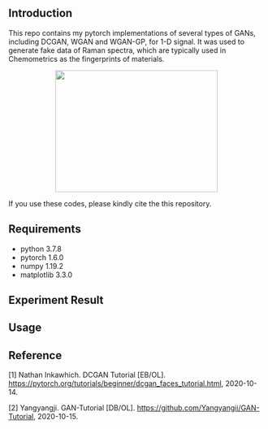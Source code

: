 ## Introduction
This repo contains my pytorch implementations of several types of GANs, including DCGAN, WGAN and WGAN-GP, for 1-D signal. It was used to generate fake data of Raman spectra, which are typically used in Chemometrics as the fingerprints of materials.

<div align=center><img width="320" height="240" src="https://github.com/LixiangHan/GANs-for-1D-Signal/blob/main/img/Brilliant%20Blue.png"></div>

If you use these codes, please kindly cite the  this repository.

## Requirements

- python 3.7.8
- pytorch 1.6.0
- numpy 1.19.2
- matplotlib 3.3.0

## Experiment Result



## Usage



## Reference

[1] Nathan Inkawhich. DCGAN Tutorial [EB/OL]. https://pytorch.org/tutorials/beginner/dcgan_faces_tutorial.html, 2020-10-14.

[2] Yangyangji. GAN-Tutorial [DB/OL]. https://github.com/Yangyangii/GAN-Tutorial, 2020-10-15.

